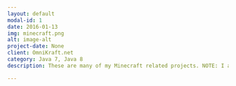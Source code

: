 ```yaml
---
layout: default
modal-id: 1
date: 2016-01-13
img: minecraft.png
alt: image-alt
project-date: None
client: OmniKraft.net
category: Java 7, Java 8
description: These are many of my Minecraft related projects. NOTE: I am not affiliated with Mojong AB. Experience Traders

---
```

